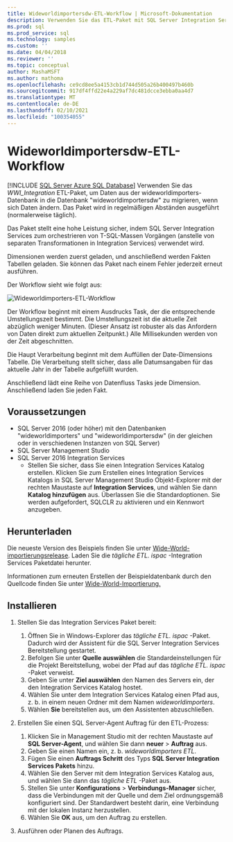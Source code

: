 ```yaml
---
title: Wideworldimportersdw-ETL-Workflow | Microsoft-Dokumentation
description: Verwenden Sie das ETL-Paket mit SQL Server Integration Services (SSIS), um Daten in regelmäßigen Abständen aus der Datenbank wideworldimporters zu wideworldimportersdw zu migrieren.
ms.prod: sql
ms.prod_service: sql
ms.technology: samples
ms.custom: ''
ms.date: 04/04/2018
ms.reviewer: ''
ms.topic: conceptual
author: MashaMSFT
ms.author: mathoma
ms.openlocfilehash: ce9cd8ee5a4153cb1d744d505a26b400497b460b
ms.sourcegitcommit: 917df4ffd22e4a229af7dc481dcce3ebba0aa4d7
ms.translationtype: MT
ms.contentlocale: de-DE
ms.lasthandoff: 02/10/2021
ms.locfileid: "100354055"
---
```

# <a name="wideworldimportersdw-etl-workflow"></a>Wideworldimportersdw-ETL-Workflow
[!INCLUDE [SQL Server Azure SQL Database](../includes/applies-to-version/sql-asdb.md)]
Verwenden Sie das *WWI_Integration* ETL-Paket, um Daten aus der wideworldimporters-Datenbank in die Datenbank "wideworldimportersdw" zu migrieren, wenn sich Daten ändern. Das Paket wird in regelmäßigen Abständen ausgeführt (normalerweise täglich).

Das Paket stellt eine hohe Leistung sicher, indem SQL Server Integration Services zum orchestrieren von T-SQL-Massen Vorgängen (anstelle von separaten Transformationen in Integration Services) verwendet wird.

Dimensionen werden zuerst geladen, und anschließend werden Fakten Tabellen geladen. Sie können das Paket nach einem Fehler jederzeit erneut ausführen.

Der Workflow sieht wie folgt aus:

 ![Wideworldimporters-ETL-Workflow](media/wide-world-importers/wideworldimporters-etl-workflow.png)

Der Workflow beginnt mit einem Ausdrucks Task, der die entsprechende Umstellungszeit bestimmt. Die Umstellungszeit ist die aktuelle Zeit abzüglich weniger Minuten. (Dieser Ansatz ist robuster als das Anfordern von Daten direkt zum aktuellen Zeitpunkt.) Alle Millisekunden werden von der Zeit abgeschnitten.

Die Haupt Verarbeitung beginnt mit dem Auffüllen der Date-Dimensions Tabelle. Die Verarbeitung stellt sicher, dass alle Datumsangaben für das aktuelle Jahr in der Tabelle aufgefüllt wurden.

Anschließend lädt eine Reihe von Datenfluss Tasks jede Dimension. Anschließend laden Sie jeden Fakt.

## <a name="prerequisites"></a>Voraussetzungen

- SQL Server 2016 (oder höher) mit den Datenbanken "wideworldimporters" und "wideworldimportersdw" (in der gleichen oder in verschiedenen Instanzen von SQL Server)
- SQL Server Management Studio
- SQL Server 2016 Integration Services
  - Stellen Sie sicher, dass Sie einen Integration Services Katalog erstellen. Klicken Sie zum Erstellen eines Integration Services Katalogs in SQL Server Management Studio Objekt-Explorer mit der rechten Maustaste auf **Integration Services**, und wählen Sie dann **Katalog hinzufügen** aus. Überlassen Sie die Standardoptionen. Sie werden aufgefordert, SQLCLR zu aktivieren und ein Kennwort anzugeben.


## <a name="download"></a>Herunterladen

Die neueste Version des Beispiels finden Sie unter [Wide-World-importierungsrelease](https://go.microsoft.com/fwlink/?LinkID=800630). Laden Sie die *tägliche ETL. ispac* -Integration Services Paketdatei herunter.

Informationen zum erneuten Erstellen der Beispieldatenbank durch den Quellcode finden Sie unter [Wide-World-Importierung.](https://github.com/Microsoft/sql-server-samples/tree/master/samples/databases/wide-world-importers/wwi-ssis)

## <a name="install"></a>Installieren

1. Stellen Sie das Integration Services Paket bereit:
   1. Öffnen Sie in Windows-Explorer das *tägliche ETL. ispac* -Paket. Dadurch wird der Assistent für die SQL Server Integration Services Bereitstellung gestartet.
   2. Befolgen Sie unter **Quelle auswählen** die Standardeinstellungen für die Projekt Bereitstellung, wobei der Pfad auf das *tägliche ETL. ispac* -Paket verweist.
   3. Geben Sie unter **Ziel auswählen** den Namen des Servers ein, der den Integration Services Katalog hostet.
   4. Wählen Sie unter dem Integration Services Katalog einen Pfad aus, z. b. in einem neuen Ordner mit dem Namen *wideworldimporters*.
   5. Wählen **Sie** bereitstellen aus, um den Assistenten abzuschließen.

2. Erstellen Sie einen SQL Server-Agent Auftrag für den ETL-Prozess:
   1. Klicken Sie in Management Studio mit der rechten Maustaste auf **SQL Server-Agent**, und wählen Sie dann **neuer**  >  **Auftrag** aus.
   2. Geben Sie einen Namen ein, z. b. *wideworldimporters ETL*.
   3. Fügen Sie einen **Auftrags Schritt** des Typs **SQL Server Integration Services Pakets** hinzu.
   4. Wählen Sie den Server mit dem Integration Services Katalog aus, und wählen Sie dann das *tägliche ETL* -Paket aus.
   5. Stellen Sie unter **Konfigurations**  >  **Verbindungs-Manager** sicher, dass die Verbindungen mit der Quelle und dem Ziel ordnungsgemäß konfiguriert sind. Der Standardwert besteht darin, eine Verbindung mit der lokalen Instanz herzustellen.
   6. Wählen Sie **OK** aus, um den Auftrag zu erstellen.

3. Ausführen oder Planen des Auftrags.
